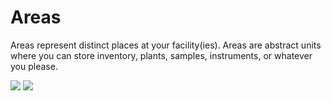 # Areas

Areas represent distinct places at your facility(ies). Areas are abstract units where you can store inventory, plants, samples, instruments, or whatever you please.

<img src="/assets/images/screenshots/screenshot_areas_table.png"/>

<img src="/assets/images/screenshots/screenshot_areas_form.png"/>
